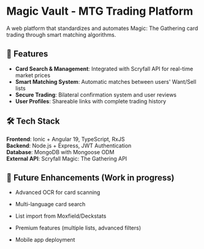 # Magic Vault - MTG Trading Platform

A web platform that standardizes and automates Magic: The Gathering card trading through smart matching algorithms.


## 🚀 Features

- **Card Search & Management**: Integrated with Scryfall API for real-time market prices
- **Smart Matching System**: Automatic matches between users' Want/Sell lists
- **Secure Trading**: Bilateral confirmation system and user reviews
- **User Profiles**: Shareable links with complete trading history

## 🛠️ Tech Stack

**Frontend**: Ionic + Angular 19, TypeScript, RxJS  
**Backend**: Node.js + Express, JWT Authentication  
**Database**: MongoDB with Mongoose ODM  
**External API**: Scryfall Magic: The Gathering API

## 🚧 Future Enhancements (Work in progress)

- Advanced OCR for card scanning

- Multi-language card search

- List import from Moxfield/Deckstats

- Premium features (multiple lists, advanced filters)

- Mobile app deployment

